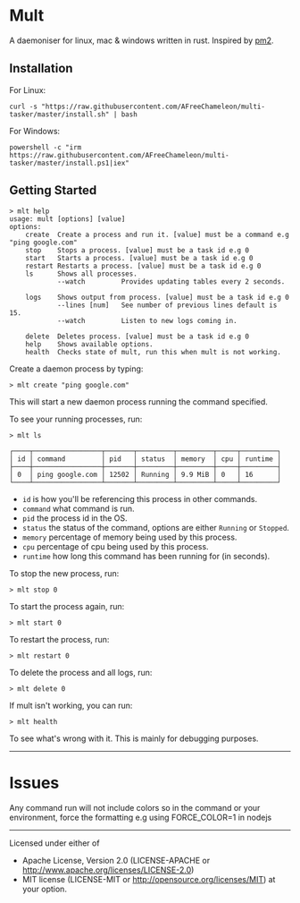 # Mult

A daemoniser for linux, mac & windows written in rust. Inspired by [pm2](https://github.com/Unitech/pm2).

## Installation

For Linux:
```
curl -s "https://raw.githubusercontent.com/AFreeChameleon/multi-tasker/master/install.sh" | bash
```

For Windows:
```
powershell -c "irm https://raw.githubusercontent.com/AFreeChameleon/multi-tasker/master/install.ps1|iex"
```

## Getting Started

```
> mlt help
usage: mult [options] [value]
options:
    create  Create a process and run it. [value] must be a command e.g "ping google.com"
    stop    Stops a process. [value] must be a task id e.g 0
    start   Starts a process. [value] must be a task id e.g 0
    restart Restarts a process. [value] must be a task id e.g 0
    ls      Shows all processes.
            --watch         Provides updating tables every 2 seconds.

    logs    Shows output from process. [value] must be a task id e.g 0
            --lines [num]   See number of previous lines default is 15.
            --watch         Listen to new logs coming in.

    delete  Deletes process. [value] must be a task id e.g 0
    help    Shows available options.
    health  Checks state of mult, run this when mult is not working.
```


Create a daemon process by typing:

```
> mlt create "ping google.com"
```

This will start a new daemon process running the command specified.

To see your running processes, run:

```
> mlt ls

┌────┬─────────────────┬───────┬─────────┬─────────┬─────┬─────────┐
│ id │ command         │ pid   │ status  │ memory  │ cpu │ runtime │
├────┼─────────────────┼───────┼─────────┼─────────┼─────┼─────────┤
│ 0  │ ping google.com │ 12502 │ Running │ 9.9 MiB │ 0   │ 16      │
└────┴─────────────────┴───────┴─────────┴─────────┴─────┴─────────┘
```

* `id` is how you'll be referencing this process in other commands.
* `command` what command is run.
* `pid` the process id in the OS.
* `status` the status of the command, options are either `Running` or `Stopped`.
* `memory` percentage of memory being used by this process.
* `cpu` percentage of cpu being used by this process.
* `runtime` how long this command has been running for (in seconds).

To stop the new process, run:

```
> mlt stop 0
```

To start the process again, run:

```
> mlt start 0
```

To restart the process, run:

```
> mlt restart 0
```

To delete the process and all logs, run:

```
> mlt delete 0
```

If mult isn't working, you can run:

```
> mlt health
```

To see what's wrong with it. This is mainly for debugging purposes.

---

# Issues

Any command run will not include colors so in the command or your environment, force the formatting e.g using FORCE_COLOR=1 in nodejs

---

Licensed under either of

* Apache License, Version 2.0 (LICENSE-APACHE or http://www.apache.org/licenses/LICENSE-2.0)
* MIT license (LICENSE-MIT or http://opensource.org/licenses/MIT) at your option.

